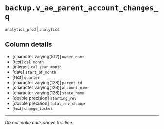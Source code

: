 # `backup.v_ae_parent_account_changes_q`
`analytics_prod` | `analytics`

## Column details
* [character varying(512)] `owner_name`
* [text]      `cal_month`
* [integer]   `cal_year_month`
* [date]      `start_of_month`
* [text]      `quarter`
* [character varying(128)] `parent_id`
* [character varying(128)] `account_name`
* [character varying(128)] `state_name`
* [double precision] `starting_rev`
* [double precision] `total_rev_change`
* [text]      `change_bucket`

-------------------------------------------------------------------------------
*Do not make edits above this line.*
